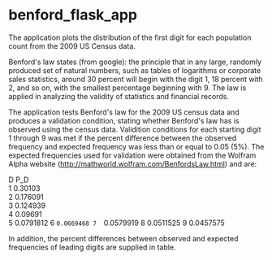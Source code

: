 # benford_flask_app

The application plots the distribution of the first digit for each population count from the 2009 US Census data. 

Benford's law states (from google): the principle that in any large, randomly produced set of natural numbers, 
such as tables of logarithms or corporate sales statistics, around 30 percent will begin with the digit 1, 18 percent with 2, and so on, with the smallest percentage beginning with 9. The law is applied in analyzing the validity of statistics and financial records.

The application tests Benford's law for the 2009 US census data and produces a validation condition, stating whether Benford's law has is observed using the census data. Validition conditions for each starting digit 1 through 9 was met if the percent difference between the observed frequency and expected frequency was less than or equal to 0.05 (5%). The expected frequencies used for validation were obtained from the Wolfram Alpha website (http://mathworld.wolfram.com/BenfordsLaw.html) and are: 

D	  P_D	      
1	  0.30103	    
2	  0.176091	  
3	  0.124939	
4	  0.09691	  
5	  0.0791812
6	 `0.0669468
7  `0.0579919
8	  0.0511525
9	  0.0457575

In addition, the percent differences between observed and expected frequencies of leading digits are supplied in table. 
